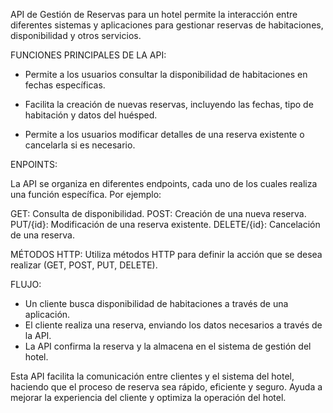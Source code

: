 API de Gestión de Reservas para un hotel permite la interacción 
entre diferentes sistemas y aplicaciones para gestionar reservas de habitaciones, 
disponibilidad y otros servicios.

FUNCIONES PRINCIPALES DE LA API:

- Permite a los usuarios consultar la disponibilidad de habitaciones en fechas específicas.

- Facilita la creación de nuevas reservas, incluyendo las fechas, tipo de habitación y datos del huésped.

- Permite a los usuarios modificar detalles de una reserva existente o cancelarla si es necesario.

ENPOINTS: 

La API se organiza en diferentes endpoints, cada uno de los cuales
realiza una función específica. Por ejemplo:

GET: Consulta de disponibilidad.
POST: Creación de una nueva reserva.
PUT/{id}: Modificación de una reserva existente.
DELETE/{id}: Cancelación de una reserva.

MÉTODOS HTTP: 
Utiliza métodos HTTP para definir la acción que se desea realizar (GET, POST, PUT, DELETE).

FLUJO: 

- Un cliente busca disponibilidad de habitaciones a través de una aplicación.
- El cliente realiza una reserva, enviando los datos necesarios a través de la API.
- La API confirma la reserva y la almacena en el sistema de gestión del hotel.

Esta API facilita la comunicación entre clientes y el sistema del hotel, haciendo que el proceso de reserva sea rápido, eficiente y seguro. Ayuda a mejorar la experiencia del cliente y optimiza la operación del hotel.
